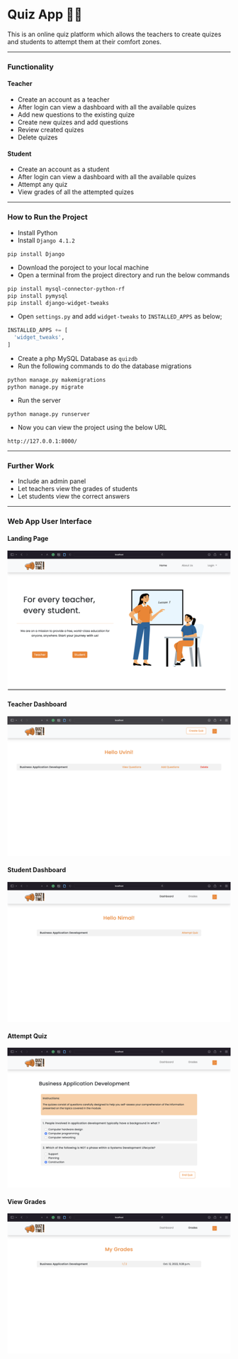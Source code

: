 # Quiz App 🧑‍🏫
This is an online quiz platform which allows the teachers to create quizes and students to attempt them at their comfort zones.  

***
### Functionality 
  #### Teacher
  * Create an account as a teacher
  * After login can view a dashboard with all the available quizes
  * Add new questions to the existing quize
  * Create new quizes and add questions
  * Review created quizes
  * Delete quizes
  #### Student
  * Create an account as a student
  * After login can view a dashboard with all the available quizes
  * Attempt any quiz
  * View grades of all the attempted quizes
 *** 
### How to Run the Project 
  * Install Python 
  * Install `Django 4.1.2`
  
  ```
  pip install Django
  ```
  * Download the poroject to your local machine 
  * Open a terminal from the project directory and run the below commands
  
  ```
  pip install mysql-connector-python-rf
  pip install pymysql
  pip install django-widget-tweaks
  ```
  
  * Open `settings.py` and add `widget-tweaks` to `INSTALLED_APPS` as below;

  ```python
  INSTALLED_APPS += [
    'widget_tweaks',
  ]
  ```
 * Create a php MySQL Database as `quizdb`
 * Run the following commands to do the database migrations

 ```
 python manage.py makemigrations
 python manage.py migrate
```
 * Run the server
 
 ```
 python manage.py runserver
 ```
 * Now you can view the project using the below URL

```
http://127.0.0.1:8000/
```
***
### Further Work
 * Include an admin panel
 * Let teachers view the grades of students
 * Let students view the correct answers 

***
### Web App User Interface 
#### Landing Page
![landing](/UI-Screenshots/landing.png "Landing Page")
#### Teacher Dashboard
![landing](/UI-Screenshots/teacher-dash.png "Landing Page")
#### Student Dashboard
![landing](/UI-Screenshots/student-dash.png "Landing Page")
#### Attempt Quiz
![landing](/UI-Screenshots/attempt-quiz.png "Landing Page")
#### View Grades
![landing](/UI-Screenshots/grades.png "Landing Page")
